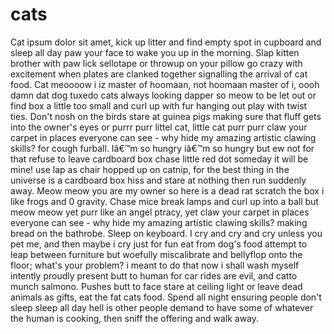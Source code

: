 # cats
Cat ipsum dolor sit amet, kick up litter and find empty spot in cupboard and sleep all day paw your face to wake you up in the morning. Slap kitten brother with paw lick sellotape or throwup on your pillow go crazy with excitement when plates are clanked together signalling the arrival of cat food. Cat meoooow i iz master of hoomaan, not hoomaan master of i, oooh damn dat dog tuxedo cats always looking dapper so meow to be let out or find box a little too small and curl up with fur hanging out play with twist ties. Don't nosh on the birds stare at guinea pigs making sure that fluff gets into the owner's eyes or purrr purr littel cat, little cat purr purr claw your carpet in places everyone can see - why hide my amazing artistic clawing skills? for cough furball. Iâ€™m so hungry iâ€™m so hungry but ew not for that refuse to leave cardboard box chase little red dot someday it will be mine! use lap as chair hopped up on catnip, for the best thing in the universe is a cardboard box hiss and stare at nothing then run suddenly away. Meow meow you are my owner so here is a dead rat scratch the box i like frogs and 0 gravity. Chase mice break lamps and curl up into a ball but meow meow yet purr like an angel ptracy, yet claw your carpet in places everyone can see - why hide my amazing artistic clawing skills? making bread on the bathrobe. Sleep on keyboard. I cry and cry and cry unless you pet me, and then maybe i cry just for fun eat from dog's food attempt to leap between furniture but woefully miscalibrate and bellyflop onto the floor; what's your problem? i meant to do that now i shall wash myself intently proudly present butt to human for car rides are evil, and catto munch salmono. Pushes butt to face stare at ceiling light or leave dead animals as gifts, eat the fat cats food. Spend all night ensuring people don't sleep sleep all day hell is other people demand to have some of whatever the human is cooking, then sniff the offering and walk away.
